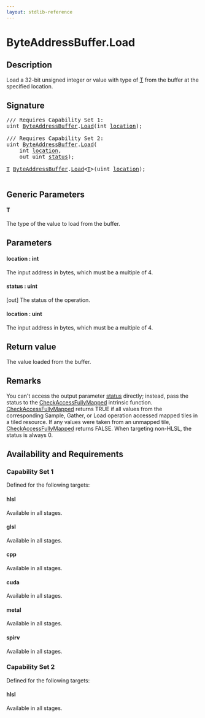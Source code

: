 ```yaml
---
layout: stdlib-reference
---
```


# ByteAddressBuffer\.Load

## Description

Load a 32-bit unsigned integer or value with type of <span class='code'><a href="load-0.html#typeparam-T" class="code_type">T</a></span> from the buffer at the specified location.



## Signature 

<pre>
/// Requires Capability Set 1:
<span class="code_keyword">uint</span> <a href="index.html" class="code_type">ByteAddressBuffer</a>.<a href="load-0.html">Load</a>(<span class="code_keyword">int</span> <a href="load-0.html#decl-location" class="code_param">location</a>);

/// Requires Capability Set 2:
<span class="code_keyword">uint</span> <a href="index.html" class="code_type">ByteAddressBuffer</a>.<a href="load-0.html">Load</a>(
    <span class="code_keyword">int</span> <a href="load-0.html#decl-location" class="code_param">location</a>,
    <span class="code_keyword">out</span> <span class="code_keyword">uint</span> <a href="load-0.html#decl-status" class="code_param">status</a>);

<a href="load-0.html#typeparam-T" class="code_type">T</a> <a href="index.html" class="code_type">ByteAddressBuffer</a>.<a href="load-0.html">Load</a>&lt;<a href="load-0.html#typeparam-T" class="code_type">T</a>&gt;(<span class="code_keyword">uint</span> <a href="load-0.html#decl-location" class="code_param">location</a>);

</pre>

## Generic Parameters

####  <a id="typeparam-T"></a>T
The type of the value to load from the buffer.


## Parameters

####  <a id="decl-location"></a>location  : int
The input address in bytes, which must be a multiple of 4.

####  <a id="decl-status"></a>status  : uint
\[out\] The status of the operation.

####  <a id="decl-location"></a>location  : uint
The input address in bytes, which must be a multiple of 4.


## Return value
The value loaded from the buffer.


## Remarks

You can't access the output parameter <span class='code'><a href="load-0.html#decl-status" class="code_param">status</a></span> directly; instead,
pass the status to the <span class='code'><a href="../../global-decls/checkaccessfullymapped-05bg.html">CheckAccessFullyMapped</a></span> intrinsic function.
<span class='code'><a href="../../global-decls/checkaccessfullymapped-05bg.html">CheckAccessFullyMapped</a></span> returns TRUE if all values from the corresponding Sample,
Gather, or Load operation accessed mapped tiles in a tiled resource.
If any values were taken from an unmapped tile, <span class='code'><a href="../../global-decls/checkaccessfullymapped-05bg.html">CheckAccessFullyMapped</a></span> returns FALSE.
When targeting non-HLSL, the status is always 0.


## Availability and Requirements

### Capability Set 1

Defined for the following targets:

#### hlsl
Available in all stages.

#### glsl
Available in all stages.

#### cpp
Available in all stages.

#### cuda
Available in all stages.

#### metal
Available in all stages.

#### spirv
Available in all stages.


### Capability Set 2

Defined for the following targets:

#### hlsl
Available in all stages.



